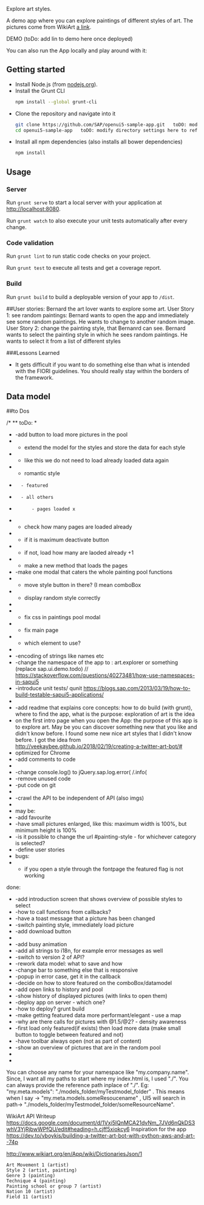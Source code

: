 Explore art styles. 

A demo app where you can explore paintings of different styles of art. The pictures come from WikiArt [a link](https://www.wikiart.org/). 

DEMO (toDo: add lin to demo here once deployed)

You can also run the App locally and play around with it: 

## Getting started
* Install Node.js (from [nodejs.org](http://nodejs.org/)).
* Install the Grunt CLI
    ```sh
    npm install --global grunt-cli
    ```
* Clone the repository and navigate into it
    ```sh
    git clone https://github.com/SAP/openui5-sample-app.git   toDO: modify directory settings here to reflect this app
    cd openui5-sample-app	toDO: modify directory settings here to reflect this app
    ```
* Install all npm dependencies (also installs all bower dependencies)
    ```sh
    npm install
    ```

## Usage
### Server
Run `grunt serve` to start a local server with your application at [http://localhost:8080](http://localhost:8080).

Run `grunt watch` to also execute your unit tests automatically after every change.

### Code validation
Run `grunt lint` to run static code checks on your project.

Run `grunt test` to execute all tests and get a coverage report.

### Build
Run `grunt build` to build a deployable version of your app to `/dist`.


		
##User stories: 
Bernard the art lover wants to explore some art. 
User Story 1: see random paintings: 
	Bernard wants to open the app and immediately see some random paintings. He wants to change to another random image. 
User Story 2: change the painting style, that Bernanrd can see. 
	Bernard wants to select the painting style in which he sees random paintings. He wants to select it from a list of different styles 

###Lessons Learned
- It gets difficult if you want to do something else than what is intended with the FIORI guidelines. You should really stay within the borders of the framework.

## Data model



##to Dos


/*
** toDo:
*
* -add button to load more pictures in the pool
* 	- extend the model for the styles and store the data for each style
* 	- like this we do not need to load already loaded data again
* 	- romantic style
* 		- featured
* 		- all others
* 			- pages loaded x
* 	- check how many pages are loaded already
* 	- if it is maximum deactivate button
* 	- if not, load how many are laoded already +1
* 	- make a new method that loads the pages
* -make one modal that caters the whole painting pool functions
* 	- move style button in there? (I mean comboBox
* - display random style correctly	
*
* - fix css in paintings pool modal
* - fix main page
* 	- which element to use?
*
* -encoding of strings like names etc
* -change the namespace of the app to : art.explorer or something (replace sap.ui.demo.todo) // https://stackoverflow.com/questions/40273481/how-use-namespaces-in-sapui5
* -introduce unit tests/ qunit https://blogs.sap.com/2013/03/19/how-to-build-testable-sapui5-applications/
*
* -add readme that explains core concepts: how to do build (with grunt), where to find the app, what is the purpose: exploration of art is the idea
* on the first intro page when you open the App: the purpose of this app is to explore art. May be you can discover something new that you like and didn't know before. I found some new nice art styles that I didn't know before. I got the idea from  http://veekaybee.github.io/2018/02/19/creating-a-twitter-art-bot/#
* optimized for Chrome
* -add comments to code
*
* -change console.log() to jQuery.sap.log.error( /.info(
* -remove unused code
* -put code on git
*
* -crawl the API to be independent of API (also imgs)
*
* may be:
* -add favourite
* -have small pictures enlarged, like this: maximum width is 100%, but minimum height is 100%
* -is it possible to change the url #painting-style - for whichever category is selected?
* -define user stories
* bugs:
* - if you open a style through the fontpage the featured flag is not working



done:
* -add introduction screen that shows overview of possible styles to select
* -how to call functions from callbacks?
* -have a toast message that a picture has been changed
* -switch painting style, immediately load picture
* -add download button
*
* -add busy animation
* -add all strings to i18n, for example error messages as well
* -switch to version 2 of API?
* -rework data model: what to save and how
* -change bar to something else that is responsive
* -popup in error case, get it in the callback
* -decide on how to store featured on the comboBox/datamodel
* -add open links to history and pool
* -show history of displayed pictures (with links to open them)
* -deploy app on server - which one?
* -how to deploy? grunt build
* -make getting featured data more performant/elegant - use a map
* -why are there calls for pictures with @1.5/@2? - density awareness
* -first load only featured(if exists) then load more data (make small button to toggle between featured and not)
* -have toolbar always open (not as part of content)
* -show an overview of pictures that are in the random pool
*
*
You can choose any name for your namespace like "my.company.name". Since, I want all my paths to start where my index.html is, I used "./". You can always provide the reference path inplace of "./". Eg: "my.meta.models": "./models_folder/myTestmodel_folder" . This means when I say -> "my.meta.models.someResoucename" , UI5 will search in path-> "./models_folder/myTestmodel_folder/someResourceName".

WikiArt API Writeup
https://docs.google.com/document/d/1Vxi5lQnMCA21dvNm_7JVd6nQkDS3whV3YjRjbwWPfQU/edit#heading=h.cjff5xiokcy6
Inspiration for the app
https://dev.to/vboykis/building-a-twitter-art-bot-with-python-aws-and-art--74p

http://www.wikiart.org/en/App/wiki/DictionariesJson/1

	Art Movement 1 (artist)
	Style 2 (artist, painting)
	Genre 3 (painting)
	Technique 4 (painting)
	Painting school or group 7 (artist)
	Nation 10 (artist)
	Field 11 (artist)
